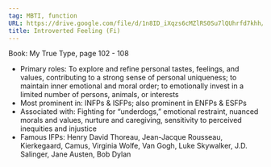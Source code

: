 ```yaml
---
tag: MBTI, function
URL: https://drive.google.com/file/d/1n8ID_iXqzs6cMZlRS0Su7lQUhrfd7khh/view?usp=sharing
title: Introverted Feeling (Fi)
---
```


Book: My True Type, page 102 - 108

- Primary roles: To explore and refine personal tastes, feelings, and values, contributing to a strong sense of personal uniqueness; to maintain inner emotional and moral order; to emotionally invest in a limited number of persons, animals, or interests
- Most prominent in: INFPs & ISFPs; also prominent in ENFPs & ESFPs
- Associated with: Fighting for “underdogs,” emotional restraint, nuanced morals and values, nurture and caregiving, sensitivity to perceived inequities and injustice
- Famous IFPs: Henry David Thoreau, Jean-Jacque Rousseau, Kierkegaard, Camus, Virginia Wolfe, Van Gogh, Luke Skywalker, J.D. Salinger, Jane Austen, Bob Dylan
